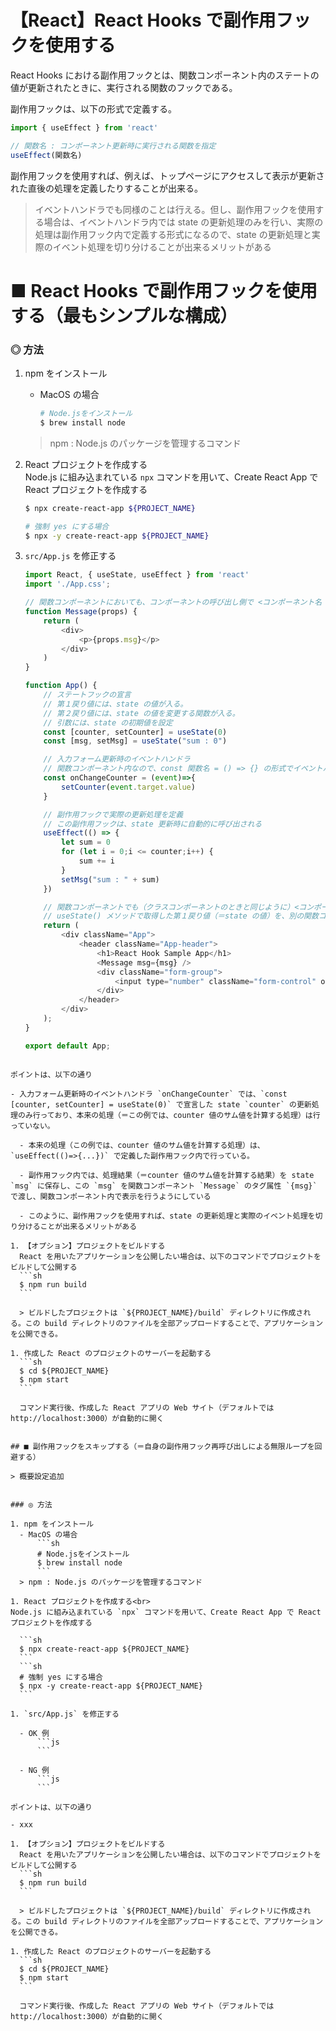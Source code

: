 # 【React】React Hooks で副作用フックを使用する


React Hooks における副作用フックとは、関数コンポーネント内のステートの値が更新されたときに、実行される関数のフックである。

副作用フックは、以下の形式で定義する。
```js
import { useEffect } from 'react'

// 関数名 : コンポーネント更新時に実行される関数を指定
useEffect(関数名) 
```

副作用フックを使用すれば、例えば、トップページにアクセスして表示が更新された直後の処理を定義したりすることが出来る。

> イベントハンドラでも同様のことは行える。但し、副作用フックを使用する場合は、イベントハンドラ内では state の更新処理のみを行い、実際の処理は副作用フック内で定義する形式になるので、state の更新処理と実際のイベント処理を切り分けることが出来るメリットがある


# ■ React Hooks で副作用フックを使用する（最もシンプルな構成）

### ◎ 方法

1. npm をインストール
	- MacOS の場合
		```sh
		# Node.jsをインストール
		$ brew install node
		```
	> npm : Node.js のパッケージを管理するコマンド

1. React プロジェクトを作成する<br>
  Node.js に組み込まれている `npx` コマンドを用いて、Create React App で React プロジェクトを作成する

	```sh
	$ npx create-react-app ${PROJECT_NAME}
	```
	```sh
	# 強制 yes にする場合
	$ npx -y create-react-app ${PROJECT_NAME}
	```

1. `src/App.js` を修正する
	```js
	import React, { useState, useEffect } from 'react'
	import './App.css';

	// 関数コンポーネントにおいても、コンポーネントの呼び出し側で <コンポーネント名 args1="" args2="" ... /> で指定されたタグ属性の値は、props 引数で取得出来る
	function Message(props) {
		return (
			<div>
				<p>{props.msg}</p>
			</div>
		)
	}

	function App() {
		// ステートフックの宣言
		// 第１戻り値には、state の値が入る。
		// 第２戻り値には、state の値を変更する関数が入る。
		// 引数には、state の初期値を設定
		const [counter, setCounter] = useState(0)
		const [msg, setMsg] = useState("sum : 0")

		// 入力フォーム更新時のイベントハンドラ
		// 関数コンポーネント内なので、const 関数名 = () => {} の形式でイベントハンドラを定義する
		const onChangeCounter = (event)=>{
			setCounter(event.target.value)
		}

		// 副作用フックで実際の更新処理を定義
		// この副作用フックは、state 更新時に自動的に呼び出される
		useEffect(() => {
			let sum = 0
			for (let i = 0;i <= counter;i++) {
				sum += i
			}
			setMsg("sum : " + sum)
		})

		// 関数コンポーネントでも（クラスコンポーネントのときと同じように）<コンポーネント名 args1="" args2="" ... /> の形式ででタグ属性を指定出来る
		// useState() メソッドで取得した第１戻り値（＝state の値）を、別の関数コンポーネントのタグ属性に指定にて渡す
		return (
			<div className="App">
				<header className="App-header">
					<h1>React Hook Sample App</h1>
					<Message msg={msg} />
					<div className="form-group">
						<input type="number" className="form-control" onChange={onChangeCounter} />
					</div>
				</header>
			</div>
		);
	}

	export default App;
  ```

  ポイントは、以下の通り

  - 入力フォーム更新時のイベントハンドラ `onChangeCounter` では、`const [counter, setCounter] = useState(0)` で宣言した state `counter` の更新処理のみ行っており、本来の処理（＝この例では、counter 値のサム値を計算する処理）は行っていない。

	- 本来の処理（この例では、counter 値のサム値を計算する処理）は、`useEffect(()=>{...})` で定義した副作用フック内で行っている。
	
	- 副作用フック内では、処理結果（＝counter 値のサム値を計算する結果）を state `msg` に保存し、この `msg` を関数コンポーネント `Message` のタグ属性 `{msg}` で渡し、関数コンポーネント内で表示を行うようにしている

	- このように、副作用フックを使用すれば、state の更新処理と実際のイベント処理を切り分けることが出来るメリットがある

1. 【オプション】プロジェクトをビルドする
	React を用いたアプリケーションを公開したい場合は、以下のコマンドでプロジェクトをビルドして公開する
	```sh
	$ npm run build
	```

	> ビルドしたプロジェクトは `${PROJECT_NAME}/build` ディレクトリに作成される。この build ディレクトリのファイルを全部アップロードすることで、アプリケーションを公開できる。

1. 作成した React のプロジェクトのサーバーを起動する
	```sh
	$ cd ${PROJECT_NAME}
	$ npm start
	```

	コマンド実行後、作成した React アプリの Web サイト（デフォルトでは http://localhost:3000）が自動的に開く


## ■ 副作用フックをスキップする（＝自身の副作用フック再呼び出しによる無限ループを回避する）

> 概要設定追加


### ◎ 方法

1. npm をインストール
	- MacOS の場合
		```sh
		# Node.jsをインストール
		$ brew install node
		```
	> npm : Node.js のパッケージを管理するコマンド

1. React プロジェクトを作成する<br>
  Node.js に組み込まれている `npx` コマンドを用いて、Create React App で React プロジェクトを作成する

	```sh
	$ npx create-react-app ${PROJECT_NAME}
	```
	```sh
	# 強制 yes にする場合
	$ npx -y create-react-app ${PROJECT_NAME}
	```

1. `src/App.js` を修正する

	- OK 例
		```js
		```

	- NG 例
		```js
		```

  ポイントは、以下の通り

  - xxx

1. 【オプション】プロジェクトをビルドする
	React を用いたアプリケーションを公開したい場合は、以下のコマンドでプロジェクトをビルドして公開する
	```sh
	$ npm run build
	```

	> ビルドしたプロジェクトは `${PROJECT_NAME}/build` ディレクトリに作成される。この build ディレクトリのファイルを全部アップロードすることで、アプリケーションを公開できる。

1. 作成した React のプロジェクトのサーバーを起動する
	```sh
	$ cd ${PROJECT_NAME}
	$ npm start
	```

	コマンド実行後、作成した React アプリの Web サイト（デフォルトでは http://localhost:3000）が自動的に開く
